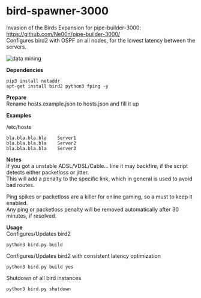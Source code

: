 # bird-spawner-3000

Invasion of the Birds Expansion for pipe-builder-3000: https://github.com/Ne00n/pipe-builder-3000/ </br>
Configures bird2 with OSPF on all nodes, for the lowest latency between the servers.

![data mining](https://i.pinimg.com/originals/48/9d/34/489d348abbc913f65f3637ab1f00ec73.gif)

**Dependencies**<br />
```
pip3 install netaddr
apt-get install bird2 python3 fping -y
```

**Prepare**<br />
Rename hosts.example.json to hosts.json and fill it up

**Examples**<br />

/etc/hosts<br />
```
bla.bla.bla.bla    Server1
bla.bla.bla.bla    Server2
bla.bla.bla.bla    Server3
```

**Notes**<br>
If you got a unstable ADSL/VDSL/Cable... line it may backfire, if the script detects either packetloss or jitter.<br>
This will add a penalty to the specific link, which in general is used to avoid bad routes.<br>

Ping spikes or packetloss are a killer for online gaming, so a must to keep it enabled.<br>
Any ping or packetloss penalty will be removed automatically after 30 minutes, if resolved. <br>

**Usage**<br />
Configures/Updates bird2
```
python3 bird.py build
```
Configures/Updates bird2 with consistent latency optimization
```
python3 bird.py build yes
```
Shutdown of all bird instances
```
python3 bird.py shutdown
```
